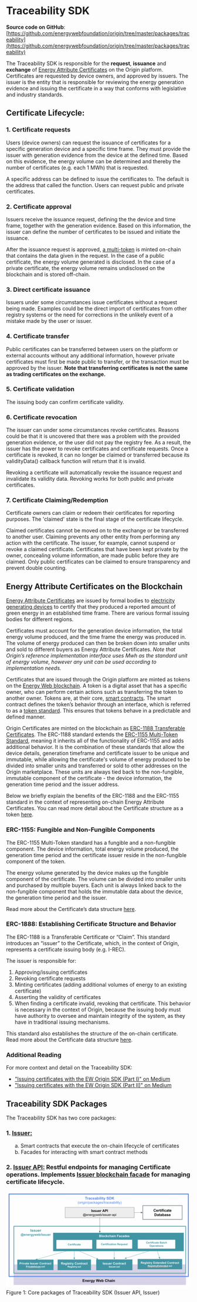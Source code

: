 # Traceability SDK
**Source code on GitHub**: [https://github.com/energywebfoundation/origin/tree/master/packages/traceability](https://github.com/energywebfoundation/origin/tree/master/packages/traceability)

The Traceability SDK is responsible for the **request**, **issuance** and **exchange** of [Energy Attribute Certificates](./user-guide-glossary.md#energy-attribute-certificate) on the Origin platform. Certificates are requested by device owners, and approved by issuers. The issuer is the entity that is responsible for reviewing the energy generation evidence and issuing the certificate in a way that conforms with legislative and industry standards.  

## Certificate Lifecycle:  

### 1. **Certificate requests** 
Users (device owners) can request the issuance of certificates for a specific generation device and a specific time frame. They must provide the issuer with generation evidence from the device at the defined time. Based on this evidence, the energy volume can be determined and thereby the number of certificates (e.g. each 1 MWh) that is requested.  

A specific address can be defined to issue the certificates to. The default is the address that called the function. Users can request public and private certificates. 

### 2. **Certificate approval** 
Issuers receive the issuance request, defining the the device and time frame, together with the generation evidence. Based on this information, the issuer can define the number of certificates to be issued and initiate the issuance.  

After the issuance request is approved, [a multi-token](#energy-attribute-certificates-on-the-blockchain) is minted on-chain that contains the data given in the request. In the case of a public certificate, the energy volume generated is disclosed. In the case of a private certificate, the energy volume remains undisclosed on the blockchain and is stored off-chain. 

### 3. **Direct certificate issuance** 
Issuers under some circumstances issue certificates without a request being made. Examples could be the direct import of certificates from other registry systems or the need for corrections in the unlikely event of a mistake made by the user or issuer.  

### 4. **Certificate transfer** 
Public certificates can be transferred between users on the platform or external accounts without any additional information, however private certificates must first be made public to transfer, or the transaction must be approved by the issuer. **Note that transferring certificates is not the same as trading certificates on the exchange.** 

### 5. **Certificate validation** 
The issuing body can confirm certificate validity.

### 6. **Certificate revocation**
The issuer can under some circumstances revoke certificates. Reasons could be that it is uncovered that there was a problem with the provided generation evidence, or the user did not pay the registry fee. As a result, the issuer has the power to revoke certificates and certificate requests. Once a certificate is revoked, it can no longer be claimed or transferred because its validityData() callback function will return that it is invalid.  

Revoking a certificate will automatically revoke the issuance request and invalidate its validity data. Revoking works for both public and private certificates. 

### 7. **Certificate Claiming/Redemption**
Certificate owners can claim or redeem their certificates for reporting purposes. The 'claimed' state is the final stage of the certificate lifecycle. 

Claimed certificates cannot be moved on to the exchange or be transferred to another user. Claiming prevents any other entity from performing any action with the certificate. The issuer, for example, cannot suspend or revoke a claimed certificate. Certificates that have been kept private by the owner, concealing volume information, are made public before they are claimed. Only public certificates can be claimed to ensure transparency and prevent double counting. 

## Energy Attribute Certificates on the Blockchain  

[Energy Attribute Certificates](./user-guide-glossary.md#energy-attribute-certificate) are issued by formal bodies to [electricity generating devices](./device-guides/device-guide-intro.md) to certify that they produced a reported amount of green energy in an established time frame. There are various formal issuing bodies for different regions.  

Certificates must account for the generation device information, the total energy volume produced, and the time frame the energy was produced in. The volume of energy produced can then be broken down into smaller units and sold to different buyers as Energy Attribute Certificates. *Note that Origin’s reference implementation interface uses Mwh as the standard unit of energy volume, however any unit can be used according to implementation needs.*  

Certificates that are issued through the Origin platform are minted as tokens on the [Energy Web blockchain](https://energy-web-foundation.gitbook.io/energy-web/technology/the-stack/trust-layer-energy-web-chain). A token is a digital asset that has a specific owner, who can perform certain actions such as transferring the token to another owner. Tokens are, at their core, [smart contracts](https://ethereum.org/en/developers/docs/smart-contracts/). The smart contract defines the token’s behavior through an interface, which is referred to as a [token standard](https://ethereum.org/en/developers/docs/standards/tokens/#token-standards). This ensures that tokens behave in a predictable and defined manner.   

Origin Certificates are minted on the blockchain as [ERC-1188 Transferable Certificates](https://github.com/ethereum/EIPs/issues/1888). The ERC-1188 standard extends the [ERC-1155 Multi-Token Standard](https://eips.ethereum.org/EIPS/eip-1155), meaning it inherits all of the functionality of ERC-1155 and adds additional behavior. It is the combination of these standards that allow the device details, generation timeframe and certificate issuer to be unique and immutable, while allowing the certificate's volume of energy produced to be divided into smaller units and transferred or sold to other addresses on the Origin marketplace. These units are always tied back to the non-fungible, immutable component of the certificate - the device information, the generation time period and the issuer address.  

Below we briefly explain the benefits of the ERC-1188 and the ERC-1155 standard in the context of representing on-chain Energy Attribute Certificates. You can read more detail about the Certificate structure as a token [here](https://energyweb.atlassian.net/wiki/spaces/OD/pages/883916918/Certificate+structure). 

### ERC-1155: Fungible and Non-Fungible Components  
The ERC-1155 Multi-Token standard has a fungible and a non-fungible component. The device information, total energy volume produced, the generation time period and the certificate issuer reside in the non-fungible component of the token.  

The energy volume generated by the device makes up the fungible component of the certificate. The volume can be divided into smaller units and purchased by multiple buyers. Each unit is always linked back to the non-fungible component that holds the immutable data about the device, the generation time period and the issuer. 

Read more about the Certificate’s data structure [here](https://energyweb.atlassian.net/wiki/spaces/OD/pages/883916918/Certificate+structure). 

### ERC-1888: Establishing Certificate Structure and Behavior  
The ERC-1188 is a Transferable Certificate or “Claim”. This standard introduces an “issuer” to the Certificate, which, in the context of Origin, represents a certificate issuing body (e.g. I-REC).  

The issuer is responsible for:    
1. Approving/issuing certificates  
2. Revoking certificate requests  
3. Minting certificates (adding additional volumes of energy to an existing certificate)  
4. Asserting the validity of certificates  
5. When finding a certificate invalid, revoking that certificate. This behavior is necessary in the context of Origin, because the issuing body must have authority to oversee and maintain integrity of the system, as they have in traditional issuing mechanisms. 

This standard also establishes the structure of the on-chain certificate. Read more about the Certificate data structure [here](https://energyweb.atlassian.net/wiki/spaces/OD/pages/883916918/Certificate+structure). 

### Additional Reading
For more context and detail on the Traceability SDK:  

- ["Issuing certificates with the EW Origin SDK (Part I)" on Medium](https://medium.com/energy-web-insights/issuing-certificates-with-the-ew-origin-sdk-part-i-7630c14e13b)
- ["Issuing certificates with the EW Origin SDK (Part II)" on Medium](https://medium.com/energy-web-insights/issuing-certificates-with-the-ew-origin-sdk-part-ii-e18fa907c57)  

## Traceability SDK Packages  
The Traceability SDK has two core packages:  
### 1. **[Issuer:](./traceability/packages/issuer.md)**  
&nbsp;&nbsp;&nbsp;&nbsp;&nbsp;&nbsp;a. Smart contracts that execute the on-chain lifecycle of certificates
&nbsp;&nbsp;&nbsp;&nbsp;&nbsp;&nbsp;b. Facades for interacting with smart contract methods  
### 2. **[Issuer API:](./traceability/packages/issuer-api.md)** Restful endpoints for managing Certificate operations. Implements [Issuer blockchain facade](./traceability/contracts/Issuer.md#blockchain-facade) for managing certificate lifecycle. 

![TraceabilityPacakges](./images/traceability/TraceabilityPackages.png)
Figure 1: Core packages of Traceability SDK (Issuer API, Issuer) 


